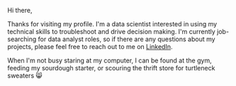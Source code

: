 
<!---
jasmineortega/jasmineortega is a ✨ special ✨ repository because its `README.md` (this file) appears on your GitHub profile.
You can click the Preview link to take a look at your changes.
--->
Hi there, 

Thanks for visiting my profile. I'm a data scientist interested in using my technical skills to troubleshoot and drive decision making. I'm currently job-searching for data analyst roles, so if there are any questions about my projects, please feel free to reach out to me on [LinkedIn](https://www.linkedin.com/in/jasmine-ortega/).

When I'm not busy staring at my computer, I can be found at the gym, feeding my sourdough starter, or scouring the thrift store for turtleneck sweaters 😸


